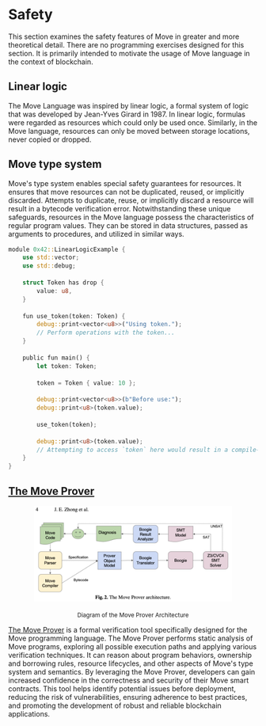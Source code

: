 # Safety
This section examines the safety features of Move in greater and more theoretical detail. There are no programming exercises designed for this section. It is primarily intended to motivate the usage of Move language in the context of blockchain.

## Linear logic
The Move Language was inspired by linear logic, a formal system of logic that was developed by Jean-Yves Girard in 1987. In linear logic, formulas were regarded as resources which could only be used once. Similarly, in the Move language, resources can only be moved between storage locations, never copied or dropped.

## Move type system
Move's type system enables special safety guarantees for resources. It ensures that move resources can not be duplicated, reused, or implicitly discarded. Attempts to duplicate, reuse, or implicitly discard a resource will result in a bytecode verification error. Notwithstanding these unique safeguards, resources in the Move language possess the characteristics of regular program values. They can be stored in data structures, passed as arguments to procedures, and utilized in similar ways.

```rust
module 0x42::LinearLogicExample {
    use std::vector;
    use std::debug;

    struct Token has drop {
        value: u8,
    }

    fun use_token(token: Token) {
        debug::print<vector<u8>>("Using token.");
        // Perform operations with the token...
    }

    public fun main() {
        let token: Token;

        token = Token { value: 10 };

        debug::print<vector<u8>>(b"Before use:");
        debug::print<u8>(token.value);

        use_token(token);

        debug::print<u8>(token.value);
        // Attempting to access `token` here would result in a compile-time error
    }
}
```

## [The Move Prover](https://www-cs.stanford.edu/~yoniz/cav20.pdf)
<p align="center">
  <img src="../rsc/The_Move_Prover_Architecture.png" alt="Movement logo" width="400">
</p>

<p align="center">
<small color="gray">Diagram of the Move Prover Architecture</small>
</p>

[The Move Prover](https://www-cs.stanford.edu/~yoniz/cav20.pdf) is a formal verification tool specifically designed for the Move programming language. The Move Prover performs static analysis of Move programs, exploring all possible execution paths and applying various verification techniques. It can reason about program behaviors, ownership and borrowing rules, resource lifecycles, and other aspects of Move's type system and semantics. By leveraging the Move Prover, developers can gain increased confidence in the correctness and security of their Move smart contracts. This tool helps identify potential issues before deployment, reducing the risk of vulnerabilities, ensuring adherence to best practices, and promoting the development of robust and reliable blockchain applications.

